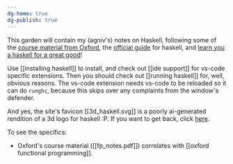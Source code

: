 ```yaml
---
dg-home: true
dg-publish: true
---
```

This garden will contain my (agniv's) notes on Haskell, following some of the [course material from Oxford](https://www.cs.ox.ac.uk/teaching/courses/2023-2024/fp/), the [official guide](https://www.haskell.org/get-started/#set-up-a-haskell-development-environment) for haskell, and [learn you a haskell for a great good](https://learnyouahaskell.com/introduction)!

Use [[installing haskell]] to install, and check out [[ide support]] for vs-code specific extensions. Then you should check out [[running haskell]] for, well, obvious reasons. The vs-code extension needs vs-code to be reloaded so it can do `runghc`, because this skips over any complaints from the window's defender.

And yes, the site's favicon [[3d_haskell.svg]] is a poorly ai-generated rendition of a 3d logo for haskell :P. If you want to get back, click [here](agniv.me/obi).

To see the specifics:

- Oxford's course material ([[fp_notes.pdf]]) correlates with [[oxford functional programming]].
